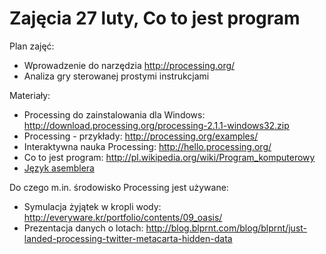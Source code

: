# Zajęcia 27 luty, Co to jest program #

Plan zajęć:
  * Wprowadzenie do narzędzia http://processing.org/
  * Analiza gry sterowanej prostymi instrukcjami

Materiały:
  * Processing do zainstalowania dla Windows: http://download.processing.org/processing-2.1.1-windows32.zip
  * Processing - przykłady: http://processing.org/examples/
  * Interaktywna nauka Processing: http://hello.processing.org/
  * Co to jest program: http://pl.wikipedia.org/wiki/Program_komputerowy
  * [Język asemblera](http://pl.wikipedia.org/wiki/Asembler#J.C4.99zyk_asemblera)

Do czego m.in. środowisko Processing jest używane:
  * Symulacja żyjątek w kropli wody: http://everyware.kr/portfolio/contents/09_oasis/
  * Prezentacja danych o lotach: http://blog.blprnt.com/blog/blprnt/just-landed-processing-twitter-metacarta-hidden-data